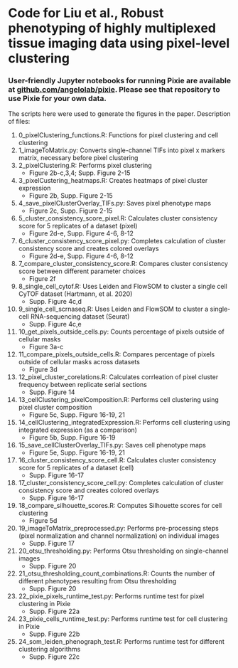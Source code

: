 # Code for Liu et al., Robust phenotyping of highly multiplexed tissue imaging data using pixel-level clustering

### User-friendly Jupyter notebooks for running Pixie are available at [github.com/angelolab/pixie](https://github.com/angelolab/pixie). Please see that repository to use Pixie for your own data.

The scripts here were used to generate the figures in the paper. Description of files:
1. 0_pixelClustering_functions.R: Functions for pixel clustering and cell clustering
2. 1_imageToMatrix.py: Converts single-channel TIFs into pixel x markers matrix, necessary before pixel clustering
3. 2_pixelClustering.R: Performs pixel clustering
    - Figure 2b-c,3,4; Supp. Figure 2-15
4. 3_pixelCustering_heatmaps.R: Creates heatmaps of pixel cluster expression
    - Figure 2b, Supp. Figure 2-15
5. 4_save_pixelClusterOverlay_TIFs.py: Saves pixel phenotype maps
    - Figure 2c, Supp. Figure 2-15
6. 5_cluster_consistency_score_pixel.R: Calculates cluster consistency score for 5 replicates of a dataset (pixel)
    - Figure 2d-e, Supp. Figure 4-6, 8-12
7. 6_cluster_consistency_score_pixel.py: Completes calculation of cluster consistency score and creates colored overlays
    - Figure 2d-e, Supp. Figure 4-6, 8-12
8. 7_compare_cluster_consistency_score.R: Compares cluster consistency score between different parameter choices
    - Figure 2f
9. 8_single_cell_cytof.R: Uses Leiden and FlowSOM to cluster a single cell CyTOF dataset (Hartmann, et al. 2020)
    - Supp. Figure 4c,d
10. 9_single_cell_scrnaseq.R: Uses Leiden and FlowSOM to cluster a single-cell RNA-sequencing dataset (Seurat)
    - Supp. Figure 4c,e
11. 10_get_pixels_outside_cells.py: Counts percentage of pixels outside of cellular masks
    - Figure 3a-c
12. 11_compare_pixels_outside_cells.R: Compares percentage of pixels outside of cellular masks across datasets
    - Figure 3d
13. 12_pixel_cluster_corelations.R: Calculates corrleation of pixel cluster frequency between replicate serial sections
    - Supp. Figure 14
14. 13_cellClustering_pixelComposition.R: Performs cell clustering using pixel cluster composition
    - Figure 5c, Supp. Figure 16-19, 21
15. 14_cellClustering_integratedExpression.R: Performs cell clustering using integrated expression (as a comparison)
    - Figure 5b, Supp. Figure 16-19
16. 15_save_cellClusterOverlay_TIFs.py: Saves cell phenotype maps
    - Figure 5e, Supp. Figure 16-19, 21
17. 16_cluster_consistency_score_cell.R: Calculates cluster consistency score for 5 replicates of a dataset (cell)
    - Supp. Figure 16-17
18. 17_cluster_consistency_score_cell.py: Completes calculation of cluster consistency score and creates colored overlays
    - Supp. Figure 16-17
19. 18_compare_silhouette_scores.R: Computes Silhouette scores for cell clustering
    - Figure 5d
20. 19_imageToMatrix_preprocessed.py: Performs pre-processing steps (pixel normalization and channel normalization) on individual images
    - Supp. Figure 17
21. 20_otsu_thresholding.py: Performs Otsu thresholding on single-channel images
    - Supp. Figure 20
22. 21_otsu_thresholding_count_combinations.R: Counts the number of different phenotypes resulting from Otsu thresholding
    - Supp. Figure 20
23. 22_pixie_pixels_runtime_test.py: Performs runtime test for pixel clustering in Pixie
    - Supp. Figure 22a
24. 23_pixie_cells_runtime_test.py: Performs runtime test for cell clustering in Pixie
    - Supp. Figure 22b
25. 24_som_leiden_phenograph_test.R: Performs runtime test for different clustering algorithms
    - Supp. Figure 22c

